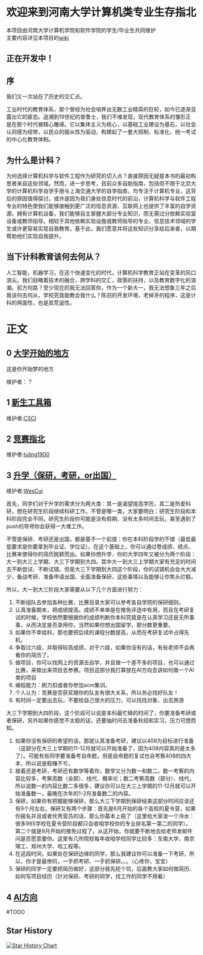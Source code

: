 
# 欢迎来到河南大学计算机类专业生存指北

本项目由河南大学计算机学院和软件学院的学生/毕业生共同维护  
主要内容详见本项目的[wiki](https://github.com/CS-Survive-henu/Henu-Computer-Survival-Guide/wiki)

## 正在开发中！

## 序

我们又一次站在了历史的交汇点。

工业时代的教育体系，那个曾经为社会培养出无数工业精英的巨轮，如今已逐渐显露出它的疲态。追溯到19世纪的普鲁士，我们不难发现，现代教育体系的雏形正是在那个时代被精心雕琢。它以集体主义为核心，以基础工业建设为基石，以社会认同感为纽带，以民众的服从性为驱动，构建起了一套大班制、标准化、统一考试的中心化教育体制。

## 为什么是计科？

为何选择计算机科学与软件工程作为研究的切入点？直接原因无疑是本书的最初构思者来自这些领域。然而，进一步思考，目前众多自助指南，包括但不限于北京大学的计算机科学自学手册与上海交通大学的自学指南，均专注于计算机专业，这背后的原因值得探讨。或许是因为我们身处信息时代的前沿，计算机科学与软件工程专业的特色使我们能够接触到更广泛的信息资源，互联网上也提供了丰富的自学资源。拥有计算机设备，我们能够自主掌握大部分专业知识，而无需过分依赖实验室设备或教师指导。相较于其他依赖实验设施或教师指导的专业，信息技术领域的学生或许更容易实现自我教育。基于此，我们愿意并将这些知识分享给后来者，以期帮助他们实现自我提升。

## 当下计科教育该何去何从？

人工智能，机器学习，在这个快速变化的时代，计算机科学教育正站在变革的风口浪尖。我们目睹着技术的融合，跨学科的交汇，政策的扶持，以及教育数字化的浪潮。前方何路？至少现在的我无法回答你，作为一个新大一，我无法想象三年之后我该何去何从，学校究竟能教会我什么？陈旧的开发环境，老掉牙的程序，这是计科的两面性，也是其荒诞性。

# 正文

##  0  [大学开始的地方](https://github.com/CS-Survive-henu/Henu-Computer-Survival-Guide/wiki/HCSG%E2%80%90%E5%A4%A7%E5%AD%A6%E5%BC%80%E5%A7%8B%E7%9A%84%E5%9C%B0%E6%96%B9)

这是你开始梦的地方

维护者：？
##  1  [新生工具箱](https://github.com/CS-Survive-henu/Henu-Computer-Survival-Guide/wiki/%E6%96%B0%E7%94%9F%E5%B7%A5%E5%85%B7%E7%AE%B1)

维护者:[CSCI](https://github.com/ESP-8266-offical)

##  2  [竞赛指北](https://github.com/CS-Survive-henu/Henu-Computer-Survival-Guide/wiki/%E7%AB%9E%E8%B5%9B%E6%8C%87%E5%8C%97) 

维护者:[tuling1900](https://github.com/tuling1900)

##  3  [升学（保研，考研，or出国）](https://github.com/CS-Survive-henu/Henu-Computer-Survival-Guide/wiki/%E5%8D%87%E5%AD%A6%EF%BC%88%E4%BF%9D%E7%A0%94%EF%BC%8C%E8%80%83%E7%A0%94%EF%BC%8Cor%E5%87%BA%E5%9B%BD%EF%BC%89)

维护者:[WesCui](https://github.com/WesCui)

首先，同学们对于升学的需求分为两大类：其一是渴望提高学历，其二是热爱科研，想在研究生阶段继续科研工作。不管是哪一类，大家要明白：研究生阶段和本科阶段完全不同，研究生阶段你可能是没有假期、没有太多时间去玩，甚至遇到了push的导师你会获得一大堆工作。

不管是保研、考研还是出国，都是基于一个前提：你在本科阶段学的不错（最低最低要求是你要拿到毕业证、学位证）。在这个基础上，你可以通过卷成绩、绩点、比赛来使得你的简历脱颖而出。如果你想升学，你的大学四年又被分为两个阶段：大一到大三上学期、大三下学期到大四。其中大一到大三上学期大家有充足的时间去不断尝试、不断试错。但是大三下学期到大四这个阶段，你的试错机会会大大减少，备战考研、准备申请出国、全面准备保研，这些事情以及能够让你焦头烂额。

所以，大一到大三阶段大家需要从以下几个方面进行努力：

1. 不断组队去参加各种比赛，比赛目录大家可以参考各自学院的保研细则。
2. 认真准备期末，把成绩提高。成绩不单单是在推免评选中有用，而且在考研复试的时候，学校依然要根据你的成绩判断你本科究竟是在认真学习还是无所事事，从而决定是否录用你，当然如果你想出国留学，那分数更重要。
3. 如果你不幸挂科，那也要把后续的课程分数提高，从而在考研复试中占得先机。
4. 争取过六级，并取得较高成绩，对于六级，如果你没有的话，有些老师不会再看你的简历了。
5. 做项目，你可以找网上的资源去自学，并且做一个差不多的项目，也可以通过比赛，来做出来项目去参赛。项目这部分我打算放在AI方向去讲如何做一个AI类的项目
6. 编程能力：刷力扣或者你参加acm集训。
7. 个人认为：竞赛是否获奖跟你的队友有很大关系，所以务必找好队友！
8. 有时间一定要出去玩，不要给自己很大的压力，可以找找对象、出去旅游

大三下学期到大四阶段，这个阶段可以说是本科最忙碌的时间了，你要准备考研或者保研，另外如果你感觉不太稳的话，还要抽时间去准备秋招和实习，压力可想而知。

1. 如果你没有保研的希望的话，那就认真准备考研，建议以408为目标进行准备（这部分在大三上学期的11-12月就可以开始准备了，因为408内容真的是太多了）。可能有些同学要准备考自命题，但是自命题的复试也会考察408的四大本，所以说是稳赚不亏。
2. 接着还是考研，考研还有数学等着你，数学又分为数一和数二。数一考察的内容比较多，考察高数（全部）、线代、概率论；数二考察高数（部分）、线代。所以说数一的内容比数二多很多，建议你可以在大三上学期的11-12月就可以开始准备数一，最晚在次年的1-2月准备数二的内容。
3. 保研，如果你有把握能够保研，那么大三下学期到保研结束这部分时间应该还有9个月左右，保研又有两个步骤：首先是6月开始的各个高校的夏令营，如果你报名并且或者优秀营员的话，那么你基本上稳了（这里给大家泼一个冷水：很多985学校在夏令营阶段都只会收咱学校你的专业排名第一第二的同学）。第二个就是9月开始的推免过程了，从这开始，你就要不断地去给老师发邮件问是否愿意要你。这里有几所院校每年收咱学校同学比较多：东南大学、南京理工、郑州大学、哈工程等。
4. 在这段时间，如果处在保研边缘的同学，那么我建议你可以准备一下考研，所以，你才是最惨的，一手抓考研、一手抓保研。。。（心疼你，宝宝）
5. 保研的同学一定要把简历做好，这部分我先挖个坑，后面教大家如何做简历、如何写项目经历（针对保研、考研的同学，找工作的同学不用看）

##  4  [AI方向](https://github.com/CS-Survive-henu/Henu-Computer-Survival-Guide/wiki/AI%E6%96%B9%E5%90%91)

#TODO

## Star History

<a href="https://star-history.com/#CS-Survive-henu/Henu-Computer-Survival-Guide&Timeline">
 <picture>
   <source media="(prefers-color-scheme: dark)" srcset="https://api.star-history.com/svg?repos=CS-Survive-henu/Henu-Computer-Survival-Guide&type=Timeline&theme=dark" />
   <source media="(prefers-color-scheme: light)" srcset="https://api.star-history.com/svg?repos=CS-Survive-henu/Henu-Computer-Survival-Guide&type=Timeline" />
   <img alt="Star History Chart" src="https://api.star-history.com/svg?repos=CS-Survive-henu/Henu-Computer-Survival-Guide&type=Timeline" />
 </picture>
</a>
